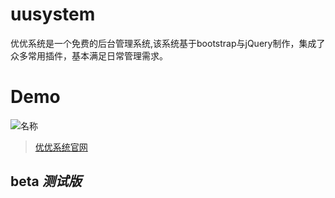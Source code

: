 
# uusystem
优优系统是一个免费的后台管理系统,该系统基于bootstrap与jQuery制作，集成了众多常用插件，基本满足日常管理需求。

# Demo
![名称](./hAdmin/img/1.png)
> [优优系统官网](https://www.uusytem.com)


## beta _测试版_


